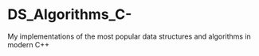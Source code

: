 # DS_Algorithms_C-
My implementations of the most popular data structures and algorithms in modern C++ 
